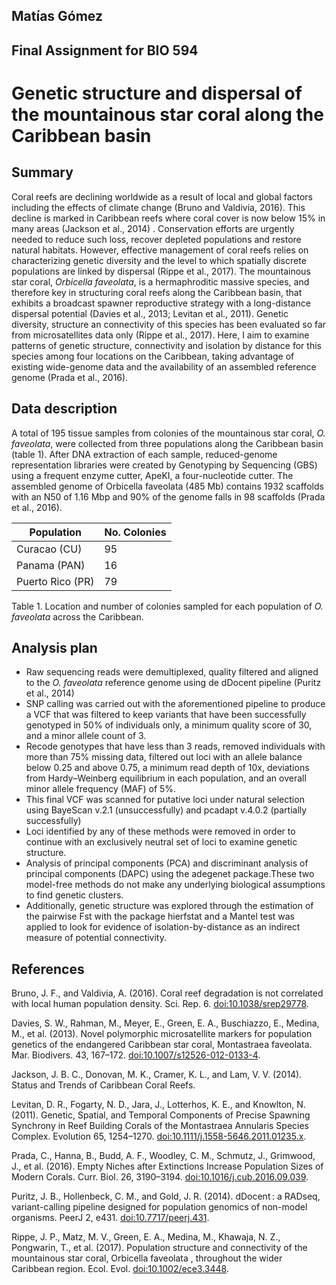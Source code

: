 Matías Gómez
------------

Final Assignment for BIO 594
----------------------------

Genetic structure and dispersal of the mountainous star coral along the Caribbean basin
=======================================================================================

Summary
-------

Coral reefs are declining worldwide as a result of local and global
factors including the effects of climate change (Bruno and Valdivia,
2016). This decline is marked in Caribbean reefs where coral cover is
now below 15% in many areas (Jackson et al., 2014) . Conservation
efforts are urgently needed to reduce such loss, recover depleted
populations and restore natural habitats. However, effective management
of coral reefs relies on characterizing genetic diversity and the level
to which spatially discrete populations are linked by dispersal (Rippe
et al., 2017). The mountainous star coral, *Orbicella faveolata*, is a
hermaphroditic massive species, and therefore key in structuring coral
reefs along the Caribbean basin, that exhibits a broadcast spawner
reproductive strategy with a long-distance dispersal potential (Davies
et al., 2013; Levitan et al., 2011). Genetic diversity, structure an
connectivity of this species has been evaluated so far from
microsatellites data only (Rippe et al., 2017). Here, I aim to examine
patterns of genetic structure, connectivity and isolation by distance
for this species among four locations on the Caribbean, taking advantage
of existing wide-genome data and the availability of an assembled
reference genome (Prada et al., 2016).

Data description
----------------

A total of 195 tissue samples from colonies of the mountainous star
coral, *O. faveolata*, were collected from three populations along the
Caribbean basin (table 1). After DNA extraction of each sample,
reduced-genome representation libraries were created by Genotyping by
Sequencing (GBS) using a frequent enzyme cutter, ApeKI, a
four-nucleotide cutter. The assembled genome of Orbicella faveolata (485
Mb) contains 1932 scaffolds with an N50 of 1.16 Mbp and 90% of the
genome falls in 98 scaffolds (Prada et al., 2016).

<table>
<thead>
<tr class="header">
<th>Population</th>
<th>No. Colonies</th>
</tr>
</thead>
<tbody>
<tr class="odd">
<td>Curacao (CU)</td>
<td>95</td>
</tr>
<tr class="even">
<td>Panama (PAN)</td>
<td>16</td>
</tr>
<tr class="odd">
<td>Puerto Rico (PR)</td>
<td>79</td>
</tr>
</tbody>
</table>

Table 1. Location and number of colonies sampled for each population of
*O. faveolata* across the Caribbean.

Analysis plan
-------------

-   Raw sequencing reads were demultiplexed, quality filtered and
    aligned to the *O. faveolata* reference genome using de dDocent
    pipeline (Puritz et al., 2014)
-   SNP calling was carried out with the aforementioned pipeline to
    produce a VCF that was filtered to keep variants that have been
    successfully genotyped in 50% of individuals only, a minimum quality
    score of 30, and a minor allele count of 3.
-   Recode genotypes that have less than 3 reads, removed individuals
    with more than 75% missing data, filtered out loci with an allele
    balance below 0.25 and above 0.75, a minimum read depth of 10x,
    deviations from Hardy–Weinberg equilibrium in each population, and
    an overall minor allele frequency (MAF) of 5%.
-   This final VCF was scanned for putative loci under natural selection
    using BayeScan v.2.1 (unsuccessfully) and pcadapt v.4.0.2 (partially
    successfully)
-   Loci identified by any of these methods were removed in order to
    continue with an exclusively neutral set of loci to examine genetic
    structure.
-   Analysis of principal components (PCA) and discriminant analysis of
    principal components (DAPC) using the adegenet package.These two
    model-free methods do not make any underlying biological assumptions
    to find genetic clusters.
-   Additionally, genetic structure was explored through the estimation
    of the pairwise Fst with the package hierfstat and a Mantel test was
    applied to look for evidence of isolation-by-distance as an indirect
    measure of potential connectivity.

References
----------

Bruno, J. F., and Valdivia, A. (2016). Coral reef degradation is not
correlated with local human population density. Sci. Rep. 6.
<doi:10.1038/srep29778>.

Davies, S. W., Rahman, M., Meyer, E., Green, E. A., Buschiazzo, E.,
Medina, M., et al. (2013). Novel polymorphic microsatellite markers for
population genetics of the endangered Caribbean star coral, Montastraea
faveolata. Mar. Biodivers. 43, 167–172. <doi:10.1007/s12526-012-0133-4>.

Jackson, J. B. C., Donovan, M. K., Cramer, K. L., and Lam, V. V. (2014).
Status and Trends of Caribbean Coral Reefs.

Levitan, D. R., Fogarty, N. D., Jara, J., Lotterhos, K. E., and
Knowlton, N. (2011). Genetic, Spatial, and Temporal Components of
Precise Spawning Synchrony in Reef Building Corals of the Montastraea
Annularis Species Complex. Evolution 65, 1254–1270.
<doi:10.1111/j.1558-5646.2011.01235.x>.

Prada, C., Hanna, B., Budd, A. F., Woodley, C. M., Schmutz, J.,
Grimwood, J., et al. (2016). Empty Niches after Extinctions Increase
Population Sizes of Modern Corals. Curr. Biol. 26, 3190–3194.
<doi:10.1016/j.cub.2016.09.039>.

Puritz, J. B., Hollenbeck, C. M., and Gold, J. R. (2014). dDocent : a
RADseq, variant-calling pipeline designed for population genomics of
non-model organisms. PeerJ 2, e431. <doi:10.7717/peerj.431>.

Rippe, J. P., Matz, M. V., Green, E. A., Medina, M., Khawaja, N. Z.,
Pongwarin, T., et al. (2017). Population structure and connectivity of
the mountainous star coral, Orbicella faveolata , throughout the wider
Caribbean region. Ecol. Evol. <doi:10.1002/ece3.3448>.
